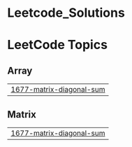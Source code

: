 # Leetcode_Solutions
<!---LeetCode Topics Start-->
# LeetCode Topics
## Array
|  |
| ------- |
| [1677-matrix-diagonal-sum](https://github.com/pawan999333/Leetcode_GFG_Solutions/tree/master/1677-matrix-diagonal-sum) |
## Matrix
|  |
| ------- |
| [1677-matrix-diagonal-sum](https://github.com/pawan999333/Leetcode_GFG_Solutions/tree/master/1677-matrix-diagonal-sum) |
<!---LeetCode Topics End-->